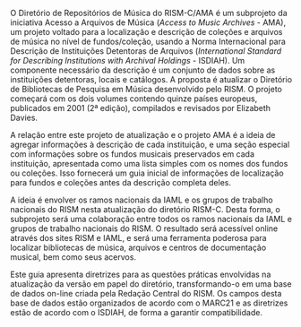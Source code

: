 O Diretório de Repositórios de Música do RISM-C/AMA é um subprojeto da iniciativa Acesso a Arquivos de Música (_Access to Music Archives_ - AMA), um projeto voltado para a localização e descrição de coleções e arquivos de música no nível de fundos/coleção, usando a Norma Internacional para Descrição de Instituições Detentoras de Arquivos (_International Standard for Describing Institutions with Archival Holdings_ - ISDIAH). Um componente necessário da descrição é um conjunto de dados sobre as instituições detentoras, locais e catálogos. A proposta é atualizar o Diretório de Bibliotecas de Pesquisa em Música desenvolvido pelo RISM. O projeto começará com os dois volumes contendo quinze países europeus, publicados em 2001 (2ª edição), compilados e revisados por Elizabeth Davies.

A relação entre este projeto de atualização e o projeto AMA é a ideia de agregar informações à descrição de cada instituição, e uma seção especial com informações sobre os fundos musicais preservados em cada instituição, apresentada como uma lista simples com os nomes dos fundos ou coleções. Isso fornecerá um guia inicial de informações de localização para fundos e coleções antes da descrição completa deles.

A ideia é envolver os ramos nacionais da IAML e os grupos de trabalho nacionais do RISM nesta atualização do diretório RISM-C. Desta forma, o subprojeto será uma colaboração entre todos os ramos nacionais da IAML e grupos de trabalho nacionais do RISM. O resultado será acessível online através dos sites RISM e IAML, e será uma ferramenta poderosa para localizar bibliotecas de música, arquivos e centros de documentação musical, bem como seus acervos.

Este guia apresenta diretrizes para as questões práticas envolvidas na atualização da versão em papel do diretório, transformando-o em uma base de dados on-line criada pela Redação Central do RISM. Os campos desta base de dados estão organizados de acordo com o MARC21 e as diretrizes estão de acordo com o ISDIAH, de forma a garantir compatibilidade.
